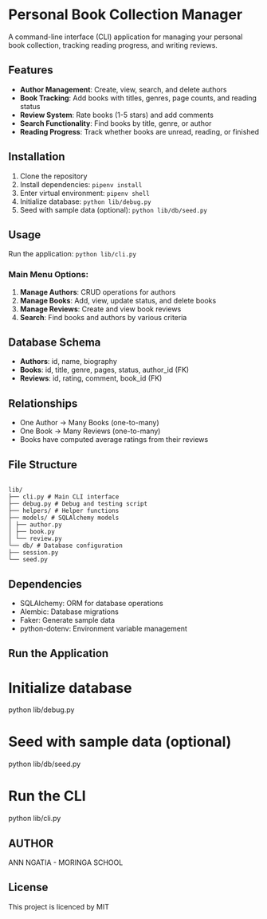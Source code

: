 # Personal Book Collection Manager

A command-line interface (CLI) application for managing your personal book collection, tracking reading progress, and writing reviews.

## Features

- **Author Management**: Create, view, search, and delete authors
- **Book Tracking**: Add books with titles, genres, page counts, and reading status
- **Review System**: Rate books (1-5 stars) and add comments
- **Search Functionality**: Find books by title, genre, or author
- **Reading Progress**: Track whether books are unread, reading, or finished

## Installation

1. Clone the repository
2. Install dependencies: `pipenv install`
3. Enter virtual environment: `pipenv shell`
4. Initialize database: `python lib/debug.py`
5. Seed with sample data (optional): `python lib/db/seed.py`

## Usage

Run the application: `python lib/cli.py`

### Main Menu Options:
1. **Manage Authors**: CRUD operations for authors
2. **Manage Books**: Add, view, update status, and delete books
3. **Manage Reviews**: Create and view book reviews
4. **Search**: Find books and authors by various criteria

## Database Schema

- **Authors**: id, name, biography
- **Books**: id, title, genre, pages, status, author_id (FK)
- **Reviews**: id, rating, comment, book_id (FK)

## Relationships

- One Author → Many Books (one-to-many)
- One Book → Many Reviews (one-to-many)
- Books have computed average ratings from their reviews

## File Structure
```

lib/
├── cli.py # Main CLI interface
├── debug.py # Debug and testing script
├── helpers/ # Helper functions
├── models/ # SQLAlchemy models
│ ├── author.py
│ ├── book.py
│ └── review.py
└── db/ # Database configuration
├── session.py
└── seed.py
```


## Dependencies

- SQLAlchemy: ORM for database operations
- Alembic: Database migrations
- Faker: Generate sample data
- python-dotenv: Environment variable management

## Run the Application

# Initialize database
python lib/debug.py

# Seed with sample data (optional)
python lib/db/seed.py

# Run the CLI
python lib/cli.py

## AUTHOR
ANN NGATIA - MORINGA SCHOOL

## License
This project is licenced by MIT